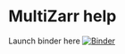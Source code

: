 # MultiZarr help
Launch binder here 
[![Binder](https://binder.pangeo.io/badge_logo.svg)](https://binder.pangeo.io/v2/gh/lsterzinger/fsspec-help/b20c00d3bbf7755f68868312870979135fdb1d3d)
